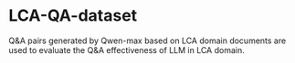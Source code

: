 # LCA-QA-dataset
Q&amp;A pairs generated by Qwen-max based on LCA domain documents are used to evaluate the Q&amp;A effectiveness of LLM in LCA domain.
